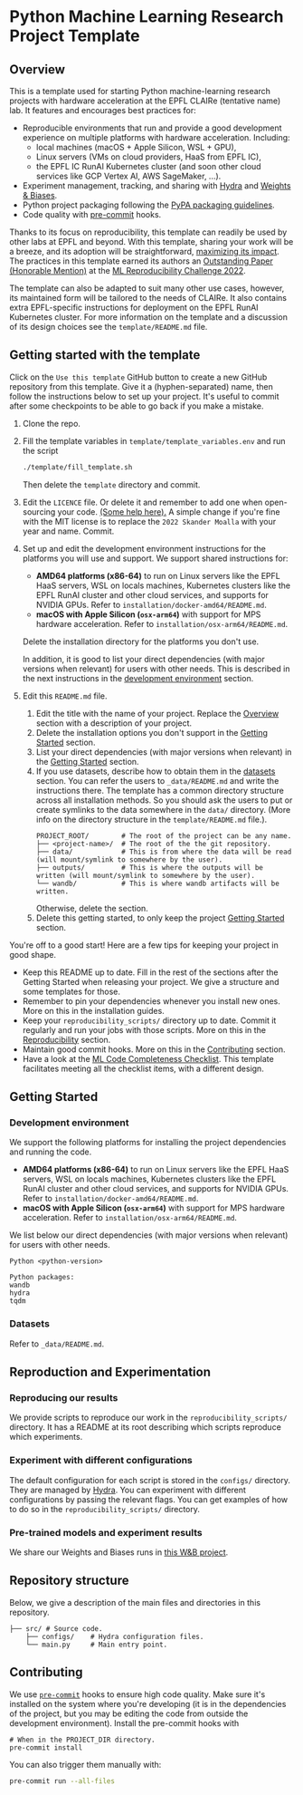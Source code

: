 # Python Machine Learning Research Project Template

## Overview

This is a template used for starting Python machine-learning research
projects with hardware acceleration at the EPFL CLAIRe (tentative name) lab.
It features and encourages best practices for:

- Reproducible environments that run and provide a good development experience on multiple platforms with hardware
  acceleration.
  Including:
    - local machines (macOS + Apple Silicon, WSL + GPU),
    - Linux servers (VMs on cloud providers, HaaS from EPFL IC),
    - the EPFL IC RunAI Kubernetes cluster (and soon other cloud services like GCP Vertex AI, AWS SageMaker, ...).
- Experiment management, tracking, and sharing with [Hydra](https://hydra.cc/)
  and [Weights & Biases](https://wandb.ai/site).
- Python project packaging following the
  [PyPA packaging guidelines](https://packaging.python.org/en/latest/tutorials/packaging-projects/).
- Code quality with [pre-commit](https://pre-commit.com) hooks.

Thanks to its focus on reproducibility, this template can readily be used by other labs at EPFL and beyond.
With this template, sharing your work will be a breeze, and its adoption will be straightforward,
[maximizing its impact](https://medium.com/paperswithcode/ml-code-completeness-checklist-e9127b168501).
The practices in this template earned its authors
an [Outstanding Paper (Honorable Mention)](https://openreview.net/forum?id=E0qO5dI5aEn) at the
[ML Reproducibility Challenge 2022](https://paperswithcode.com/rc2022).

The template can also be adapted to suit many other use cases, however, its maintained form will be tailored to the
needs of CLAIRe.
It also contains extra EPFL-specific instructions for deployment on the EPFL RunAI Kubernetes cluster.
For more information on the template and a discussion of its design choices see the `template/README.md` file.

## Getting started with the template

Click on the `Use this template` GitHub button to create a new GitHub repository from this template.
Give it a (hyphen-separated) name, then follow the instructions below to set up your project.
It's useful to commit after some checkpoints to be able to go back if you make a mistake.

1. Clone the repo.
2. Fill the template variables in `template/template_variables.env` and run the script
   ```bash
   ./template/fill_template.sh
   ```
   Then delete the `template` directory and commit.

3. Edit the `LICENCE` file.
   Or delete it and remember to add one when open-sourcing your code.
   [(Some help here).](https://docs.github.com/en/repositories/managing-your-repositorys-settings-and-features/customizing-your-repository/licensing-a-repository)
   A simple change if you're fine with the MIT license is to replace the `2022 Skander Moalla` with your year and name.
   Commit.
4. Set up and edit the development environment instructions for the platforms you will use and support.
   We support shared instructions for:
    - **AMD64 platforms (x86-64)** to run on Linux servers like the EPFL HaaS servers, WSL on locals machines,
      Kubernetes clusters like the EPFL RunAI cluster and other cloud services, and supports for NVIDIA GPUs.
      Refer to `installation/docker-amd64/README.md`.
    - **macOS with Apple Silicon (`osx-arm64`)** with support for MPS hardware acceleration.
      Refer to `installation/osx-arm64/README.md`.

   Delete the installation directory for the platforms you don't use.

   In addition, it is good to list your direct dependencies (with major versions when relevant)
   for users with other needs.
   This is described in the next instructions in the [development environment](#development-environment) section.
5. Edit this `README.md` file.
    1. Edit the title with the name of your project.
       Replace the [Overview](#overview) section with a description of your project.
    2. Delete the installation options you don't support in
       the [Getting Started](#getting-started) section.
    3. List your direct dependencies (with major versions when relevant)
       in the [Getting Started](#getting-started) section.
    4. If you use datasets, describe how to obtain them in the [datasets](#datasets) section.
       You can refer the users to `_data/README.md` and write the instructions there.
       The template has a common directory structure across all installation methods.
       So you should ask the users to put or create symlinks to the data somewhere in the `data/` directory.
       (More info on the directory structure in the `template/README.md` file.).
       ```
       PROJECT_ROOT/        # The root of the project can be any name.
       ├── <project-name>/  # The root of the the git repository.
       ├── data/            # This is from where the data will be read (will mount/symlink to somewhere by the user).
       ├── outputs/         # This is where the outputs will be written (will mount/symlink to somewhere by the user).
       └── wandb/           # This is where wandb artifacts will be written.
       ```
       Otherwise, delete the section.
    5. Delete this getting started, to only keep the project [Getting Started](#getting-started) section.

You're off to a good start! Here are a few tips for keeping your project in good shape.

- Keep this README up to date.
  Fill in the rest of the sections after the Getting Started when releasing your project.
  We give a structure and some templates for those.
- Remember to pin your dependencies whenever you install new ones.
  More on this in the installation guides.
- Keep your `reproducibility_scripts/` directory up to date.
  Commit it regularly and run your jobs with those scripts.
  More on this in the [Reproducibility](#reproducibility) section.
- Maintain good commit hooks. More on this in the [Contributing](#contributing) section.
- Have a look at the [ML Code Completeness Checklist](https://github.com/paperswithcode/releasing-research-code).
  This template facilitates meeting all the checklist items, with a different design.

## Getting Started

### Development environment

We support the following platforms for installing the project dependencies and running the code.

- **AMD64 platforms (x86-64)** to run on Linux servers like the EPFL HaaS servers, WSL on locals machines,
  Kubernetes clusters like the EPFL RunAI cluster and other cloud services, and supports for NVIDIA GPUs.
  Refer to `installation/docker-amd64/README.md`.
- **macOS with Apple Silicon (`osx-arm64`)** with support for MPS hardware acceleration.
  Refer to `installation/osx-arm64/README.md`.

We list below our direct dependencies (with major versions when relevant) for users with other needs.

```text
Python <python-version>

Python packages:
wandb
hydra
tqdm
```

### Datasets

Refer to `_data/README.md`.

## Reproduction and Experimentation

### Reproducing our results

We provide scripts to reproduce our work in the `reproducibility_scripts/` directory.
It has a README at its root describing which scripts reproduce which experiments.

### Experiment with different configurations

The default configuration for each script is stored in the `configs/` directory.
They are managed by [Hydra](https://hydra.cc/docs/intro/).
You can experiment with different configurations by passing the relevant flags.
You can get examples of how to do so in the `reproducibility_scripts/` directory.

### Pre-trained models and experiment results

We share our Weights and Biases runs in [this W&B project](fill-me).

## Repository structure

Below, we give a description of the main files and directories in this repository.

```
├── src/ # Source code.
    ├── configs/    # Hydra configuration files.
    └── main.py     # Main entry point.
```

## Contributing

We use [`pre-commit`](https://pre-commit.com) hooks to ensure high code quality.
Make sure it's installed on the system where you're developing
(it is in the dependencies of the project, but you may be editing the code from outside the development environment).
Install the pre-commit hooks with

```
# When in the PROJECT_DIR directory.
pre-commit install
```

You can also trigger them manually with:

```bash
pre-commit run --all-files
```
